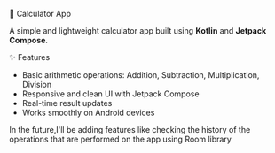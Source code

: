 🧮 Calculator App

A simple and lightweight calculator app built using **Kotlin** and **Jetpack Compose**.

✨ Features

- Basic arithmetic operations: Addition, Subtraction, Multiplication, Division
- Responsive and clean UI with Jetpack Compose
- Real-time result updates
- Works smoothly on Android devices

In the future,I'll be adding features like checking the history of the operations that are performed on the app using Room library
